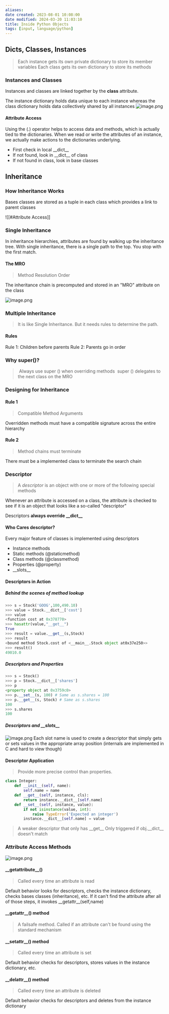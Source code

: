 ```yaml
---
aliases: 
date created: 2023-08-01 10:08:00
date modified: 2024-03-20 11:03:10
title: Inside Python Objects
tags: [input, language/python]
---
```


## Dicts, Classes, Instances
>Each instance gets its own private dictionary to store its member variables
>Each class gets its own dictionary to store its methods

### Instances and Classes
Instances and classes are linked together by the **__class__** attribute.

The instance dictionary holds data unique to each instance whereas the class dictionary holds data collectively shared by all instances
![image.png](https://typora-tes.oss-cn-shanghai.aliyuncs.com/picgo/20230801115530.png)

#### Attribute Access
Using the (.) operator helps to access data and methods, which is actually tied to the dictionaries.
When we read or write the attributes of an instance, we actually make actions to the dictionaries underlying.

- First check in local \_\_dict\_\_
- If not found, look in \_\_dict\_\_ of class
- If not found in class, look in base classes

## Inheritance
### How Inheritance Works
Bases classes are stored as a tuple in each class which provides a link to parent classes

![[#Attribute Access]]

### Single Inheritance

In inheritance hierarchies, attributes are found by walking up the inheritance tree.
With single inheritance, there is a single path to the top.
You stop with the first match.

#### The MRO
>Method Resolution Order

The inheritance chain is precomputed and stored in an "MRO" attribute on the class

![image.png](https://typora-tes.oss-cn-shanghai.aliyuncs.com/picgo/20230801124328.png)


### Multiple Inheritance
>It is like Single Inheritance. But it needs rules to determine the path.
#### Rules
Rule 1: Children before parents
Rule 2: Parents go in order

### Why super()?
> Always use super () when overriding methods
> super () delegates to the next class on the MRO

### Designing for Inheritance
#### Rule 1
>Compatible Method Arguments

Overridden methods must have a compatible signature across the entire hierarchy

#### Rule 2
>Method chains must terminate

There must be a implemented class to terminate the search chain

### Descriptor
>A _descriptor_ is an object with one or more of the following special methods

Whenever an attribute is accessed on a class, the attribute is checked to see if it is an object that looks like a so-called "descriptor"

Descriptors **always override \_\_dict\_\_**

#### Who Cares descriptor?
Every major feature of classes is implemented using descriptors
-  Instance methods
- Static methods (@staticmethod)
- Class methods (@classmethod)
- Properties (@property)
- \_\_slots\_\_

#### Descriptors in Action
##### Behind the scenes of method lookup
```python
>>> s = Stock('GOOG',100,490.10)
>>> value = Stock.__dict__['cost']
>>> value
<function cost at 0x378770>
>>> hasattr(value,"__get__")
True
>>> result = value.__get__(s,Stock)
>>> result
<bound method Stock.cost of <__main__.Stock object at0x37e250>>
>>> result()
49010.0
```

##### Descriptors and Properties
```python
>>> s = Stock()
>>> p = Stock.__dict__['shares']
>>> p
<property object at 0x3759c0>
>>> p.__set__(s, 100) # Same as s.shares = 100
>>> p.__get__(s, Stock) # Same as s.shares
100
>>> s.shares
100
```

##### Descriptors and \_\_slots__
![image.png](https://typora-tes.oss-cn-shanghai.aliyuncs.com/picgo/20230802164937.png)
Each slot name is used to create a descriptor that simply gets or sets values in the appropriate array position (internals are implemented in C and hard to view though)

#### Descriptor Application
>Provide more precise control than properties.

```python
class Integer:
	def __init__(self, name):
		self.name = name
	def __get__(self, instance, cls):
		return instance.__dict__[self.name]
	def __set__(self, instance, value):
		if not isinstance(value, int):
			raise TypeError('Expected an integer')
		instance.__dict__[self.name] = value
```

>A weaker descriptor that only has \_\_get__ Only triggered if obj.\_\_dict__ doesn't match

### Attribute Access Methods
![image.png](https://typora-tes.oss-cn-shanghai.aliyuncs.com/picgo/20230804085044.png)
#### \_\_getattribute__()
> Called every time an attribute is read

Default behavior looks for descriptors, checks the instance dictionary, checks bases classes (inheritance), etc.
If it can't find the attribute after all of those steps, it invokes \_\_getattr__(self,name)

#### \_\_getattr__() method
>A failsafe method. Called if an attribute can't be found using the standard mechanism

#### \_\_setattr__() method
>Called every time an attribute is set

Default behavior checks for descriptors, stores values in the instance dictionary, etc.

#### \_\_delattr__() method
>Called every time an attribute is deleted

Default behavior checks for descriptors and deletes from the instance dictionary